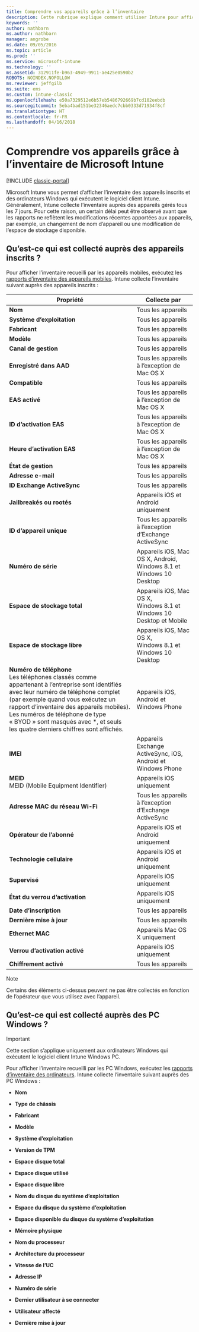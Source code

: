 ```yaml
---
title: Comprendre vos appareils grâce à l’inventaire
description: Cette rubrique explique comment utiliser Intune pour afficher des informations sur le matériel des appareils que vous gérez.
keywords: ''
author: nathbarn
ms.author: nathbarn
manager: angrobe
ms.date: 09/05/2016
ms.topic: article
ms.prod: ''
ms.service: microsoft-intune
ms.technology: ''
ms.assetid: 312911fe-b963-4949-9911-ae425e0590b2
ROBOTS: NOINDEX,NOFOLLOW
ms.reviewer: jeffgilb
ms.suite: ems
ms.custom: intune-classic
ms.openlocfilehash: e50a7329512e6b57eb5486792669b7cd102eebdb
ms.sourcegitcommit: 5eba4bad151be32346aedc7cbb0333d71934f8cf
ms.translationtype: HT
ms.contentlocale: fr-FR
ms.lasthandoff: 04/16/2018
---
```

# <a name="understand-your-devices-with-inventory-in-microsoft-intune"></a>Comprendre vos appareils grâce à l’inventaire de Microsoft Intune

[!INCLUDE [classic-portal](../includes/classic-portal.md)]

Microsoft Intune vous permet d’afficher l’inventaire des appareils inscrits et des ordinateurs Windows qui exécutent le logiciel client Intune.
Généralement, Intune collecte l’inventaire auprès des appareils gérés tous les 7 jours. Pour cette raison, un certain délai peut être observé avant que les rapports ne reflètent les modifications récentes apportées aux appareils, par exemple, un changement de nom d’appareil ou une modification de l’espace de stockage disponible.

## <a name="whats-collected-from-enrolled-devices"></a>Qu’est-ce qui est collecté auprès des appareils inscrits ?
Pour afficher l’inventaire recueilli par les appareils mobiles, exécutez les [rapports d’inventaire des appareils mobiles](understand-microsoft-intune-operations-by-using-reports.md). Intune collecte l’inventaire suivant auprès des appareils inscrits :

|Propriété|Collecte par|
|------------|-----------------------|
|**Nom**|Tous les appareils|
|**Système d’exploitation**|Tous les appareils|
|**Fabricant**|Tous les appareils|
|**Modèle**|Tous les appareils|
|**Canal de gestion**|Tous les appareils|
|**Enregistré dans AAD**|Tous les appareils à l’exception de Mac OS X|
|**Compatible**|Tous les appareils|
|**EAS activé**|Tous les appareils à l’exception de Mac OS X|
|**ID d’activation EAS**|Tous les appareils à l’exception de Mac OS X|
|**Heure d’activation EAS**|Tous les appareils à l’exception de Mac OS X|
|**État de gestion**|Tous les appareils|
|**Adresse e-mail**|Tous les appareils|
|**ID Exchange ActiveSync**|Tous les appareils|
|**Jailbreakés ou rootés**|Appareils iOS et Android uniquement|
|**ID d’appareil unique**|Tous les appareils à l’exception d’Exchange ActiveSync|
|**Numéro de série**|Appareils iOS, Mac OS X, Android, Windows 8.1 et Windows 10 Desktop|
|**Espace de stockage total**|Appareils iOS, Mac OS X, Windows 8.1 et Windows 10 Desktop et Mobile|
|**Espace de stockage libre**|Appareils iOS, Mac OS X, Windows 8.1 et Windows 10 Desktop|
|**Numéro de téléphone**<br>Les téléphones classés comme appartenant à l’entreprise sont identifiés avec leur numéro de téléphone complet (par exemple quand vous exécutez un rapport d’inventaire des appareils mobiles). Les numéros de téléphone de type « BYOD » sont masqués avec &#42;, et seuls les quatre derniers chiffres sont affichés.|Appareils iOS, Android et Windows Phone|
|**IMEI**|Appareils Exchange ActiveSync, iOS, Android et Windows Phone|
|**MEID**<br>MEID (Mobile Equipment Identifier)|Appareils iOS uniquement|
|**Adresse MAC du réseau Wi-Fi**|Tous les appareils à l’exception d’Exchange ActiveSync|
|**Opérateur de l’abonné**|Appareils iOS et Android uniquement|
|**Technologie cellulaire**|Appareils iOS et Android uniquement|
|**Supervisé**|Appareils iOS uniquement|
|**État du verrou d’activation**|Appareils iOS uniquement|
|**Date d’inscription**|Tous les appareils|
|**Dernière mise à jour**|Tous les appareils|
|**Ethernet MAC**|Appareils Mac OS X uniquement|
|**Verrou d’activation activé**|Appareils iOS uniquement|
|**Chiffrement activé**|Tous les appareils|

>[!NOTE]
>Certains des éléments ci-dessus peuvent ne pas être collectés en fonction de l’opérateur que vous utilisez avec l’appareil.

## <a name="whats-collected-from-windows-pcs"></a>Qu’est-ce qui est collecté auprès des PC Windows ?
> [!IMPORTANT]
> Cette section s’applique uniquement aux ordinateurs Windows qui exécutent le logiciel client Intune Windows PC.

Pour afficher l’inventaire recueilli par les PC Windows, exécutez les [rapports d’inventaire des ordinateurs](understand-microsoft-intune-operations-by-using-reports.md). Intune collecte l’inventaire suivant auprès des PC Windows :

-   **Nom**

-   **Type de châssis**

-   **Fabricant**

-   **Modèle**

-   **Système d’exploitation**

-   **Version de TPM**

-   **Espace disque total**

-   **Espace disque utilisé**

-   **Espace disque libre**

-   **Nom du disque du système d’exploitation**

-   **Espace du disque du système d’exploitation**

-   **Espace disponible du disque du système d’exploitation**

-   **Mémoire physique**

-   **Nom du processeur**

-   **Architecture du processeur**

-   **Vitesse de l’UC**

-   **Adresse IP**

-   **Numéro de série**

-   **Dernier utilisateur à se connecter**

-   **Utilisateur affecté**

-   **Dernière mise à jour**

<!-- this section below belongs in the planning journey
### See Also
[Monitoring and reports with Microsoft Intune](monitoring-and-reports-with-microsoft-intune.md)
-->
